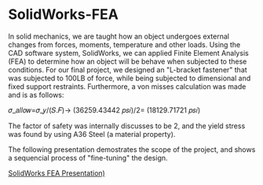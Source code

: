 # SolidWorks-FEA
In solid mechanics, we are taught how an object undergoes external changes from forces, moments, temperature and other loads. Using the CAD software system, SolidWorks, we can applied Finite Element Analysis (FEA) to determine how an object will be behave when subjected to these conditions. For our final project, we designed an "L-bracket fastener" that was subjected to 100LB of force, while being subjected to dimensional and fixed support restraints. Furthermore, a von misses calculation was made and is as follows: 

𝜎_𝑎𝑙𝑙𝑜𝑤=𝜎_𝑦/(𝑆.𝐹)→     (36259.43442 𝑝𝑠𝑖)/2=       (18129.71721 𝑝𝑠𝑖)

The factor of safety was internally discusses to be 2, and the yield stress was found by using A36 Steel (a material property). 

The following presentation demostrates the scope of the project, and shows a sequencial process of "fine-tuning" the design.

[SolidWorks FEA Presentation)]()


